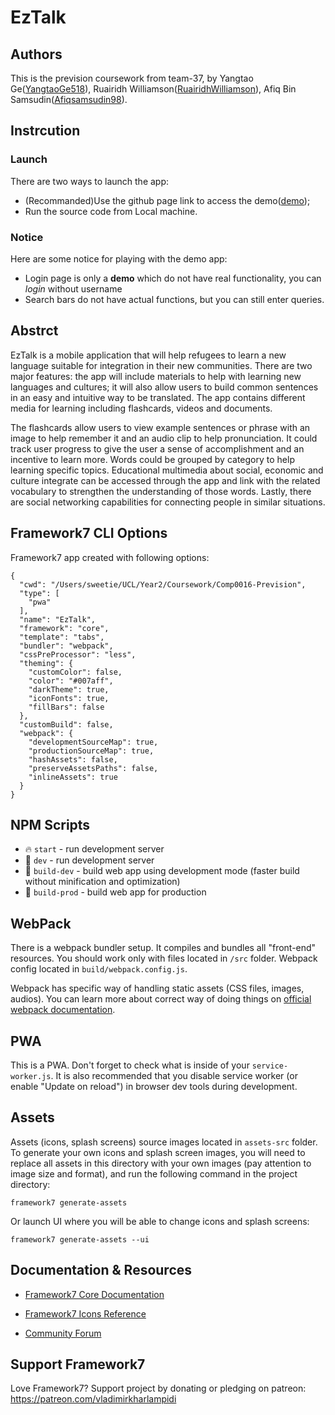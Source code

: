 # EzTalk

## Authors
This is the prevision coursework from team-37, by Yangtao Ge([YangtaoGe518](https://github.com/YangtaoGe518)), Ruairidh Williamson([RuairidhWilliamson](https://github.com/RuairidhWilliamson)), Afiq Bin Samsudin([Afiqsamsudin98](https://github.com/Afiqsamsudin98)).

## Instrcution
### Launch
There are two ways to launch the app:
* (Recommanded)Use the github page link to access the demo([demo](https://ucl-comp0016-team37.github.io/));
* Run the source code from Local machine.

### Notice
Here are some notice for playing with the demo app:
* Login page is only a **demo** which do not have real functionality, you can *login* without username
* Search bars do not have actual functions, but you can still enter queries.



## Abstrct
EzTalk is a mobile application that will help refugees to learn a new language suitable for integration in their new communities. There are two major features: the app will include materials to help with learning new languages and cultures; it will also allow users to build common sentences in an easy and intuitive way to be translated. The app contains different media for learning including flashcards, videos and documents. 

The flashcards allow users to view example sentences or phrase with an image to help remember it and an audio clip to help pronunciation. It could track user progress to give the user a sense of accomplishment and an incentive to learn more.  Words could be grouped by category to help learning specific topics. Educational multimedia about social, economic and culture integrate can be accessed through the app and link with the related vocabulary to strengthen the understanding of those words. Lastly, there are social networking capabilities for connecting people in similar situations. 


## Framework7 CLI Options

Framework7 app created with following options:

```
{
  "cwd": "/Users/sweetie/UCL/Year2/Coursework/Comp0016-Prevision",
  "type": [
    "pwa"
  ],
  "name": "EzTalk",
  "framework": "core",
  "template": "tabs",
  "bundler": "webpack",
  "cssPreProcessor": "less",
  "theming": {
    "customColor": false,
    "color": "#007aff",
    "darkTheme": true,
    "iconFonts": true,
    "fillBars": false
  },
  "customBuild": false,
  "webpack": {
    "developmentSourceMap": true,
    "productionSourceMap": true,
    "hashAssets": false,
    "preserveAssetsPaths": false,
    "inlineAssets": true
  }
}
```

## NPM Scripts

* 🔥 `start` - run development server
* 🔧 `dev` - run development server
* 🔧 `build-dev` - build web app using development mode (faster build without minification and optimization)
* 🔧 `build-prod` - build web app for production

## WebPack

There is a webpack bundler setup. It compiles and bundles all "front-end" resources. You should work only with files located in `/src` folder. Webpack config located in `build/webpack.config.js`.

Webpack has specific way of handling static assets (CSS files, images, audios). You can learn more about correct way of doing things on [official webpack documentation](https://webpack.js.org/guides/asset-management/).

## PWA

This is a PWA. Don't forget to check what is inside of your `service-worker.js`. It is also recommended that you disable service worker (or enable "Update on reload") in browser dev tools during development.
## Assets

Assets (icons, splash screens) source images located in `assets-src` folder. To generate your own icons and splash screen images, you will need to replace all assets in this directory with your own images (pay attention to image size and format), and run the following command in the project directory:

```
framework7 generate-assets
```

Or launch UI where you will be able to change icons and splash screens:

```
framework7 generate-assets --ui
```

## Documentation & Resources

* [Framework7 Core Documentation](https://framework7.io/docs/)


* [Framework7 Icons Reference](https://framework7.io/icons/)
* [Community Forum](https://forum.framework7.io)

## Support Framework7

Love Framework7? Support project by donating or pledging on patreon:
https://patreon.com/vladimirkharlampidi
